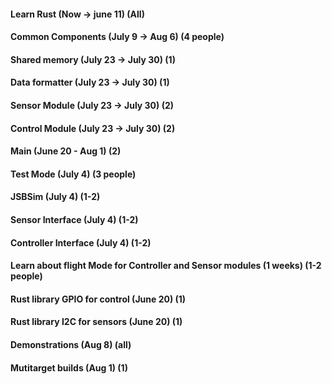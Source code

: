 #### Learn Rust (Now -> june 11) (All)
#### Common Components (July 9 -> Aug 6) (4 people)
#### Shared memory (July 23 -> July 30) (1)
#### Data formatter (July 23 -> July 30) (1)
#### Sensor Module (July 23 -> July 30) (2)
#### Control Module (July 23 -> July 30) (2)
#### Main (June 20 - Aug 1) (2)
#### Test Mode (July 4) (3 people)
#### JSBSim (July 4) (1-2)
#### Sensor Interface (July 4) (1-2)
#### Controller Interface (July 4) (1-2)
#### Learn about flight Mode for Controller and Sensor modules (1 weeks) (1-2 people)
#### Rust library GPIO for control (June 20) (1)
#### Rust library I2C for sensors (June 20) (1)
#### Demonstrations (Aug 8) (all)
#### Mutitarget builds (Aug 1) (1)
